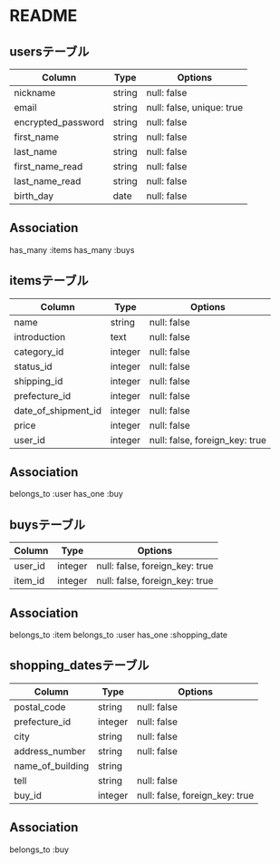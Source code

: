 # README

## usersテーブル
| Column                 | Type    | Options                   |
| ---------------------- | ------- | ------------------------- |
| nickname               | string  | null: false               |
| email                  | string  | null: false, unique: true |
| encrypted_password     | string  | null: false               |
| first_name             | string  | null: false               |
| last_name              | string  | null: false               |
| first_name_read        | string  | null: false               |
| last_name_read         | string  | null: false               |
| birth_day              | date    | null: false               |

## Association
has_many :items
has_many :buys


## itemsテーブル
| Column              | Type           | Options                        |
| -----------         | -------------  | ------------------------------ |
| name                | string         | null: false                    |
| introduction        | text           | null: false                    |
| category_id         | integer        | null: false                    | 
| status_id           | integer        | null: false                    |
| shipping_id         | integer        | null: false                    | 
| prefecture_id       | integer        | null: false                    |
| date_of_shipment_id | integer        | null: false                    |
| price               | integer        | null: false                    | 
| user_id             | integer        | null: false, foreign_key: true |

## Association
belongs_to :user
has_one :buy




## buysテーブル
| Column         | Type       | Options                        |
| ---------      | ---------- | -------------------------------|
| user_id        | integer    | null: false, foreign_key: true |
| item_id        | integer    | null: false, foreign_key: true |

## Association
belongs_to :item
belongs_to :user
has_one :shopping_date


## shopping_datesテーブル
| Column         | Type       | Options                        |
| ---------------| ---------- | ------------------------------ |
|postal_code     | string     | null: false                    |
|prefecture_id   | integer    | null: false                    |
|city            | string     | null: false                    |
|address_number  | string     | null: false                    |
|name_of_building| string     |                                |
|tell            | string     | null: false                    |
|buy_id          | integer    | null: false, foreign_key: true |


## Association
belongs_to :buy




<!-- ## commentsテーブル
| Column    | Type       | Options     |
| --------- | ---------- | ----------- |
| text      | text       | null: false |
| user      | references | null: false |
## Association
belongs_to :user -->


<!-- | category_id    | integer    | foreign_key: true              |
| status_id      | integer    | foreign_key: true              |
| location_id    | integer    | foreign_key: true              |
| shipping_id    | integer    | foreign_key: true              | -->